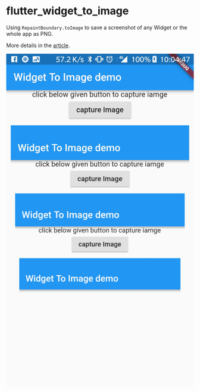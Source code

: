 # flutter_widget_to_image

Using `RepaintBoundary.toImage` to save a screenshot of any Widget
or the whole app as PNG.

More details in the [article](https://medium.com/flutter-community/export-your-widget-to-image-with-flutter-dc7ecfa6bafb).

![Screenshot](docs/Ny7FZGK.jpg)
